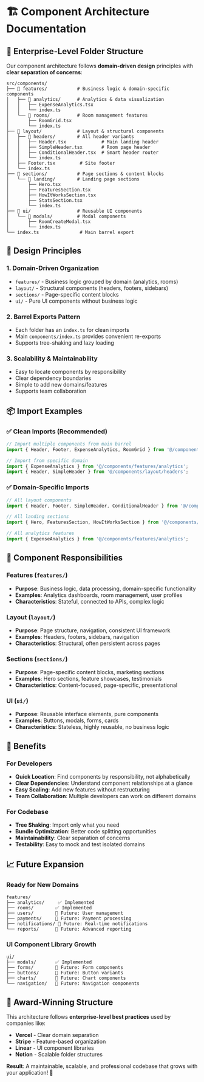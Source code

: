 # 🏗️ Component Architecture Documentation

## 📁 Enterprise-Level Folder Structure

Our component architecture follows **domain-driven design** principles with **clear separation of concerns**:

```
src/components/
├── 📂 features/           # Business logic & domain-specific components
│   ├── 📂 analytics/      # Analytics & data visualization
│   │   ├── ExpenseAnalytics.tsx
│   │   └── index.ts
│   └── 📂 rooms/          # Room management features
│       ├── RoomGrid.tsx
│       └── index.ts
├── 📂 layout/             # Layout & structural components
│   ├── 📂 headers/        # All header variants
│   │   ├── Header.tsx             # Main landing header
│   │   ├── SimpleHeader.tsx       # Room page header
│   │   ├── ConditionalHeader.tsx  # Smart header router
│   │   └── index.ts
│   ├── Footer.tsx         # Site footer
│   └── index.ts
├── 📂 sections/           # Page sections & content blocks
│   └── 📂 landing/        # Landing page sections
│       ├── Hero.tsx
│       ├── FeaturesSection.tsx
│       ├── HowItWorksSection.tsx
│       ├── StatsSection.tsx
│       └── index.ts
├── 📂 ui/                 # Reusable UI components
│   └── 📂 modals/         # Modal components
│       ├── RoomCreateModal.tsx
│       └── index.ts
└── index.ts               # Main barrel export
```

## 🎯 Design Principles

### 1. **Domain-Driven Organization**
- `features/` - Business logic grouped by domain (analytics, rooms)
- `layout/` - Structural components (headers, footers, sidebars)
- `sections/` - Page-specific content blocks
- `ui/` - Pure UI components without business logic

### 2. **Barrel Exports Pattern**
- Each folder has an `index.ts` for clean imports
- Main `components/index.ts` provides convenient re-exports
- Supports tree-shaking and lazy loading

### 3. **Scalability & Maintainability**
- Easy to locate components by responsibility
- Clear dependency boundaries
- Simple to add new domains/features
- Supports team collaboration

## 📦 Import Examples

### ✅ Clean Imports (Recommended)
```typescript
// Import multiple components from main barrel
import { Header, Footer, ExpenseAnalytics, RoomGrid } from '@/components';

// Import from specific domain
import { ExpenseAnalytics } from '@/components/features/analytics';
import { Header, SimpleHeader } from '@/components/layout/headers';
```

### ✅ Domain-Specific Imports
```typescript
// All layout components
import { Header, Footer, SimpleHeader, ConditionalHeader } from '@/components/layout';

// All landing sections
import { Hero, FeaturesSection, HowItWorksSection } from '@/components/sections/landing';

// All analytics features
import { ExpenseAnalytics } from '@/components/features/analytics';
```

## 🔄 Component Responsibilities

### **Features** (`features/`)
- **Purpose**: Business logic, data processing, domain-specific functionality
- **Examples**: Analytics dashboards, room management, user profiles
- **Characteristics**: Stateful, connected to APIs, complex logic

### **Layout** (`layout/`)
- **Purpose**: Page structure, navigation, consistent UI framework
- **Examples**: Headers, footers, sidebars, navigation
- **Characteristics**: Structural, often persistent across pages

### **Sections** (`sections/`)
- **Purpose**: Page-specific content blocks, marketing sections
- **Examples**: Hero sections, feature showcases, testimonials
- **Characteristics**: Content-focused, page-specific, presentational

### **UI** (`ui/`)
- **Purpose**: Reusable interface elements, pure components
- **Examples**: Buttons, modals, forms, cards
- **Characteristics**: Stateless, highly reusable, no business logic

## 🚀 Benefits

### **For Developers**
- **Quick Location**: Find components by responsibility, not alphabetically
- **Clear Dependencies**: Understand component relationships at a glance
- **Easy Scaling**: Add new features without restructuring
- **Team Collaboration**: Multiple developers can work on different domains

### **For Codebase**
- **Tree Shaking**: Import only what you need
- **Bundle Optimization**: Better code splitting opportunities
- **Maintainability**: Clear separation of concerns
- **Testability**: Easy to mock and test isolated domains

## 📈 Future Expansion

### Ready for New Domains
```
features/
├── analytics/     ✅ Implemented
├── rooms/        ✅ Implemented
├── users/        🎯 Future: User management
├── payments/     🎯 Future: Payment processing
├── notifications/ 🎯 Future: Real-time notifications
└── reports/      🎯 Future: Advanced reporting
```

### UI Component Library Growth
```
ui/
├── modals/       ✅ Implemented
├── forms/        🎯 Future: Form components
├── buttons/      🎯 Future: Button variants
├── charts/       🎯 Future: Chart components
└── navigation/   🎯 Future: Navigation components
```

## 🎨 Award-Winning Structure

This architecture follows **enterprise-level best practices** used by companies like:
- **Vercel** - Clear domain separation
- **Stripe** - Feature-based organization  
- **Linear** - UI component libraries
- **Notion** - Scalable folder structures

**Result**: A maintainable, scalable, and professional codebase that grows with your application! 🌟
